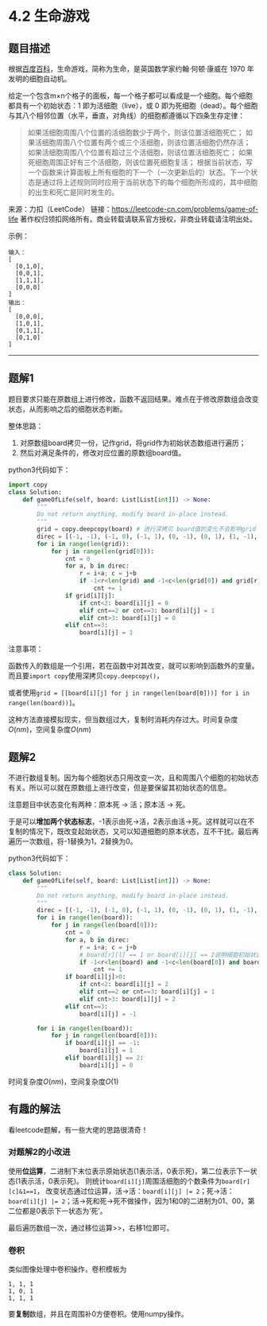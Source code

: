 # 4.2 生命游戏

## 题目描述
根据[百度百科](https://baike.baidu.com/item/%E7%94%9F%E5%91%BD%E6%B8%B8%E6%88%8F/2926434?fr=aladdin)，生命游戏，简称为生命，是英国数学家约翰·何顿·康威在 1970 年发明的细胞自动机。

给定一个包含m×n个格子的面板，每一个格子都可以看成是一个细胞。每个细胞都具有一个初始状态：1 即为活细胞（live），或 0 即为死细胞（dead）。每个细胞与其八个相邻位置（水平，垂直，对角线）的细胞都遵循以下四条生存定律：

>如果活细胞周围八个位置的活细胞数少于两个，则该位置活细胞死亡；
如果活细胞周围八个位置有两个或三个活细胞，则该位置活细胞仍然存活；
如果活细胞周围八个位置有超过三个活细胞，则该位置活细胞死亡；
如果死细胞周围正好有三个活细胞，则该位置死细胞复活；
根据当前状态，写一个函数来计算面板上所有细胞的下一个（一次更新后的）状态。下一个状态是通过将上述规则同时应用于当前状态下的每个细胞所形成的，其中细胞的出生和死亡是同时发生的。

来源：力扣（LeetCode）
链接：https://leetcode-cn.com/problems/game-of-life
著作权归领扣网络所有。商业转载请联系官方授权，非商业转载请注明出处。

示例：
```
输入： 
[
  [0,1,0],
  [0,0,1],
  [1,1,1],
  [0,0,0]
]
输出：
[
  [0,0,0],
  [1,0,1],
  [0,1,1],
  [0,1,0]
]
```

---
## 题解1
题目要求只能在原数组上进行修改，函数不返回结果。难点在于修改原数组会改变状态，从而影响之后的细胞状态判断。

整体思路：
1. 对原数组board拷贝一份，记作grid，将grid作为初始状态数组进行遍历；
2. 然后对满足条件的，修改对应位置的原数组board值。

python3代码如下：
```python
import copy
class Solution:
    def gameOfLife(self, board: List[List[int]]) -> None:
        """
        Do not return anything, modify board in-place instead.
        """
        grid = copy.deepcopy(board) # 进行深拷贝 board值的变化不会影响grid
        direc = [(-1, -1), (-1, 0), (-1, 1), (0, -1), (0, 1), (1, -1), (1, 0), (1, 1)]
        for i in range(len(grid)):
            for j in range(len(grid[0])):
                cnt = 0
                for a, b in direc:
                    r = i+a; c = j+b
                    if -1<r<len(grid) and -1<c<len(grid[0]) and grid[r][c]:
                        cnt += 1
                if grid[i][j]:
                    if cnt<2: board[i][j] = 0
                    elif cnt==2 or cnt==3: board[i][j] = 1
                    elif cnt>3: board[i][j] = 0
                elif cnt==3:
                    board[i][j] = 1
```

注意事项：

函数传入的数组是一个引用，若在函数中对其改变，就可以影响到函数外的变量。而且要`import copy`使用深拷贝`copy.deepcopy()`，

或者使用`grid = [[board[i][j] for j in range(len(board[0]))] for i in range(len(board))]`。

这种方法直接模拟现实，但当数组过大，复制时消耗内存过大。时间复杂度$O(nm)$，空间复杂度$O(nm)$

## 题解2
不进行数组复制。因为每个细胞状态只用改变一次，且和周围八个细胞的初始状态有关。所以可以就在原数组上进行改变，但是要保留其初始状态的信息。

注意题目中状态变化有两种：原本死 -> 活；原本活 -> 死。

于是可以**增加两个状态标志**，-1表示由死->活，2表示由活->死。这样就可以在不复制的情况下，既改变起始状态，又可以知道细胞的原本状态，互不干扰。最后再遍历一次数组，将-1替换为1，2替换为0。

python3代码如下：
```python
class Solution:
    def gameOfLife(self, board: List[List[int]]) -> None:
        """
        Do not return anything, modify board in-place instead.
        """
        direc = [(-1, -1), (-1, 0), (-1, 1), (0, -1), (0, 1), (1, -1), (1, 0), (1, 1)]
        for i in range(len(board)):
            for j in range(len(board[0])):
                cnt = 0
                for a, b in direc:
                    r = i+a; c = j+b
                    # board[r][l] == 1 or board[i][j] == 2说明细胞初始状态为'活'
                    if -1<r<len(board) and -1<c<len(board[0]) and board[r][c]>0:
                        cnt += 1
                if board[i][j]>0:
                    if cnt<2: board[i][j] = 2
                    elif cnt==2 or cnt==3: board[i][j] = 1
                    elif cnt>3: board[i][j] = 2
                elif cnt==3:
                    board[i][j] = -1

        for i in range(len(board)):
            for j in range(len(board[0])):
                if board[i][j] == -1:
                    board[i][j] = 1
                elif board[i][j] == 2:
                    board[i][j] = 0
```
时间复杂度$O(nm)$，空间复杂度$O(1)$

## 有趣的解法
看leetcode题解，有一些大佬的思路很清奇！

### 对题解2的小改进
使用**位运算**，二进制下末位表示原始状态(1表示活，0表示死)，第二位表示下一状态(1表示活，0表示死)。
则统计`board[i][j]`周围活细胞的个数条件为`board[r][c]&1==1`，
改变状态通过位运算，活->活：`board[i][j] |= 2`；死->活：`board[i][j] |= 2`；活->死和死->死不做操作，因为1和0的二进制为01、00，第二位都是0表示下一状态为‘死’。

最后遍历数组一次，通过移位运算>>，右移1位即可。

### 卷积
类似图像处理中卷积操作，卷积模板为
```
1, 1, 1
1, 0, 1
1, 1, 1
```
要**复制**数组，并且在周围补0方便卷积。使用numpy操作。


